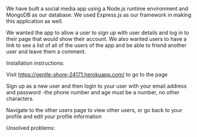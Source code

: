 We have built a social media app using a Node.js runtime environment and MongoDB as our database. We used Express.js as our framework in making this application as well.

We wanted the app to allow a user to sign up with user details and log in to their page that would show their account. We also wanted users to have a link to see a list of all of the users of the app and be able to friend another user and leave them a comment.

Installation instructions:

Visit https://gentle-shore-24171.herokuapp.com/ to go to the page

Sign up as a new user and then login to your user with your email address and password
    -the phone number and age must be a number, no other characters.

Navigate to the other users page to view other users, or go back to your profile and edit your profile information


Unsolved problems:

